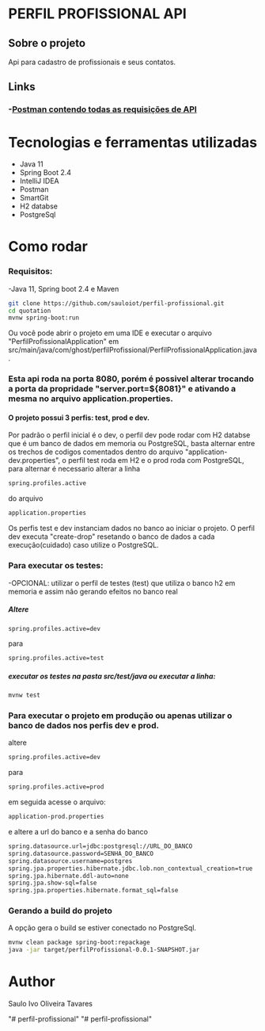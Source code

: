 # PERFIL PROFISSIONAL API


## Sobre o projeto
  Api para cadastro de profissionais e seus contatos.
 
 ## Links
 ### -[Postman contendo todas as requisições de API](https://documenter.getpostman.com/view/5414747/Tzm2KdxK)
  
 # Tecnologias e ferramentas utilizadas
 - Java 11  
 - Spring Boot 2.4
 - IntelliJ IDEA
 - Postman
 - SmartGit
 - H2 databse
 - PostgreSql

 # Como rodar
 ### Requisitos:
 -Java 11, Spring boot 2.4 e Maven
 
 ```sh
git clone https://github.com/sauloiot/perfil-profissional.git
cd quotation
mvnw spring-boot:run
```
 Ou você pode abrir o projeto em uma IDE e executar o arquivo "PerfilProfissionalApplication" em src/main/java/com/ghost/perfilProfissional/PerfilProfissionalApplication.java.

### Esta api roda na porta 8080, porém é possivel alterar trocando a porta da propridade "server.port=${8081}" e ativando a mesma no arquivo application.properties.

#### O projeto possui 3 perfis: test, prod e dev. 
Por padrão o perfil inicial é o dev, o perfil dev pode rodar com H2 databse que é um banco de dados em memoria ou PostgreSQL, basta alternar entre os trechos de codigos comentados dentro do arquivo "application-dev.properties", o perfil test roda em H2 e o prod roda com PostgreSQL, para alternar é necessario alterar a linha
 ```sh
spring.profiles.active
```
do arquivo 
 ```sh
application.properties
```
Os perfis test e dev instanciam dados no banco ao iniciar o projeto. O perfil dev executa "create-drop" resetando o banco de dados a cada execução(cuidado) caso utilize o PostgreSQL.

### Para executar os testes:
-OPCIONAL: utilizar o perfil de testes (test) que utiliza o banco h2 em memoria e assim não gerando efeitos no banco real
##### Altere
 ```sh
spring.profiles.active=dev
```
para
 ```sh
spring.profiles.active=test
```
##### executar os testes na pasta src/test/java ou executar a linha: 
 ```sh
mvnw test
```

### Para executar o projeto em produção ou apenas utilizar o banco de dados nos perfis dev e prod.
altere
 ```sh
spring.profiles.active=dev
```
para
 ```sh
spring.profiles.active=prod
```
em seguida acesse o arquivo:
 ```sh
application-prod.properties
```
e altere a url do banco e a senha do banco
 ```sh
spring.datasource.url=jdbc:postgresql://URL_DO_BANCO
spring.datasource.password=SENHA_DO_BANCO
spring.datasource.username=postgres
spring.jpa.properties.hibernate.jdbc.lob.non_contextual_creation=true
spring.jpa.hibernate.ddl-auto=none
spring.jpa.show-sql=false
spring.jpa.properties.hibernate.format_sql=false
```

 ### Gerando a build do projeto
 A opção gera o build se estiver conectado no PostgreSql.
  ```sh
 mvnw clean package spring-boot:repackage
java -jar target/perfilProfissional-0.0.1-SNAPSHOT.jar
```

 # Author
 Saulo Ivo Oliveira Tavares
 
"# perfil-profissional" 
"# perfil-profissional" 
